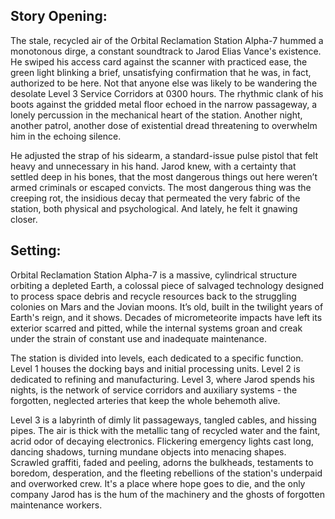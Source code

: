 ## Story Opening:

The stale, recycled air of the Orbital Reclamation Station Alpha-7 hummed a monotonous dirge, a constant soundtrack to Jarod Elias Vance's existence. He swiped his access card against the scanner with practiced ease, the green light blinking a brief, unsatisfying confirmation that he was, in fact, authorized to be here. Not that anyone else was likely to be wandering the desolate Level 3 Service Corridors at 0300 hours. The rhythmic clank of his boots against the gridded metal floor echoed in the narrow passageway, a lonely percussion in the mechanical heart of the station. Another night, another patrol, another dose of existential dread threatening to overwhelm him in the echoing silence.

He adjusted the strap of his sidearm, a standard-issue pulse pistol that felt heavy and unnecessary in his hand. Jarod knew, with a certainty that settled deep in his bones, that the most dangerous things out here weren’t armed criminals or escaped convicts. The most dangerous thing was the creeping rot, the insidious decay that permeated the very fabric of the station, both physical and psychological. And lately, he felt it gnawing closer.

## Setting:

Orbital Reclamation Station Alpha-7 is a massive, cylindrical structure orbiting a depleted Earth, a colossal piece of salvaged technology designed to process space debris and recycle resources back to the struggling colonies on Mars and the Jovian moons. It’s old, built in the twilight years of Earth's reign, and it shows. Decades of micrometeorite impacts have left its exterior scarred and pitted, while the internal systems groan and creak under the strain of constant use and inadequate maintenance.

The station is divided into levels, each dedicated to a specific function. Level 1 houses the docking bays and initial processing units. Level 2 is dedicated to refining and manufacturing. Level 3, where Jarod spends his nights, is the network of service corridors and auxiliary systems - the forgotten, neglected arteries that keep the whole behemoth alive.

Level 3 is a labyrinth of dimly lit passageways, tangled cables, and hissing pipes. The air is thick with the metallic tang of recycled water and the faint, acrid odor of decaying electronics. Flickering emergency lights cast long, dancing shadows, turning mundane objects into menacing shapes. Scrawled graffiti, faded and peeling, adorns the bulkheads, testaments to boredom, desperation, and the fleeting rebellions of the station's underpaid and overworked crew. It's a place where hope goes to die, and the only company Jarod has is the hum of the machinery and the ghosts of forgotten maintenance workers.
